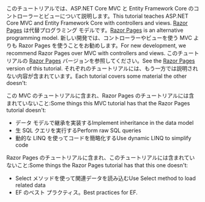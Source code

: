 <span data-ttu-id="a8a0c-101">このチュートリアルでは、ASP.NET Core MVC と Entity Framework Core のコントローラーとビューについて説明します。</span><span class="sxs-lookup"><span data-stu-id="a8a0c-101">This tutorial teaches ASP.NET Core MVC and Entity Framework Core with controllers and views.</span></span> <span data-ttu-id="a8a0c-102">[Razor Pages](xref:razor-pages/index) は代替プログラミング モデルです。</span><span class="sxs-lookup"><span data-stu-id="a8a0c-102">[Razor Pages](xref:razor-pages/index) is an alternative programming model.</span></span> <span data-ttu-id="a8a0c-103">新しい開発では、コントローラーやビューを使う MVC よりも Razor Pages を使うことをお勧めします。</span><span class="sxs-lookup"><span data-stu-id="a8a0c-103">For new development, we recommend Razor Pages over MVC with controllers and views.</span></span> <span data-ttu-id="a8a0c-104">このチュートリアルの [Razor Pages](xref:data/ef-rp/intro) バージョンを参照してください。</span><span class="sxs-lookup"><span data-stu-id="a8a0c-104">See the [Razor Pages](xref:data/ef-rp/intro) version of this tutorial.</span></span> <span data-ttu-id="a8a0c-105">それぞれのチュートリアルには、もう一方では説明されない内容が含まれています。</span><span class="sxs-lookup"><span data-stu-id="a8a0c-105">Each tutorial covers some material the other doesn't:</span></span>

<span data-ttu-id="a8a0c-106">この MVC のチュートリアルに含まれ、Razor Pages のチュートリアルには含まれていないこと:</span><span class="sxs-lookup"><span data-stu-id="a8a0c-106">Some things this MVC tutorial has that the Razor Pages tutorial doesn't:</span></span>

* <span data-ttu-id="a8a0c-107">データ モデルで継承を実装する</span><span class="sxs-lookup"><span data-stu-id="a8a0c-107">Implement inheritance in the data model</span></span>
* <span data-ttu-id="a8a0c-108">生 SQL クエリを実行する</span><span class="sxs-lookup"><span data-stu-id="a8a0c-108">Perform raw SQL queries</span></span>
* <span data-ttu-id="a8a0c-109">動的な LINQ を使ってコードを簡略化する</span><span class="sxs-lookup"><span data-stu-id="a8a0c-109">Use dynamic LINQ to simplify code</span></span>

<span data-ttu-id="a8a0c-110">Razor Pages のチュートリアルに含まれ、このチュートリアルには含まれていないこと:</span><span class="sxs-lookup"><span data-stu-id="a8a0c-110">Some things the Razor Pages tutorial has that this one doesn't:</span></span>

* <span data-ttu-id="a8a0c-111">Select メソッドを使って関連データを読み込む</span><span class="sxs-lookup"><span data-stu-id="a8a0c-111">Use Select method to load related data</span></span>
* <span data-ttu-id="a8a0c-112">EF のベスト プラクティス。</span><span class="sxs-lookup"><span data-stu-id="a8a0c-112">Best practices for EF.</span></span>